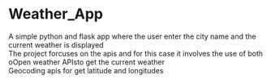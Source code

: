 # Weather_App
A simple python and flask app where the user enter the city name and the current weather is displayed<br> The project forcuses on the apis and for this case it involves the use of both 
<br> oOpen weather APIsto get the current weather<br>  Geocoding apis for get latitude and longitudes
